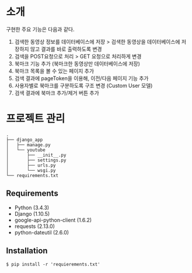 # 소개
구현한 주요 기능은 다음과 같다.

1. 검색한 동영상 정보를 데이터베이스에 저장 > 검색한 동영상을 데이터베이스에 저장하지 않고 결과를 바로 출력하도록 변경
2. 검색을 POST요청으로 처리 > GET 요청으로 처리하게 변경
3. 북마크 기능 추가 (북마크한 동영상만 데이터베이스에 저장)
4. 북마크 목록을 볼 수 있는 페이지 추가
5. 검색 결과에 pageToken을 이용해, 이전/다음 페이지 기능 추가
6. 사용자별로 북마크를 구분하도록 구조 변경 (Custom User 모델)
7. 검색 결과에 북마크 추가/제거 버튼 추가


# 프로젝트 관리

```shell
.
├── django_app
│   ├── manage.py
│   └── youtube
│       ├── __init__.py
│       ├── settings.py
│       ├── urls.py
│       └── wsgi.py
└── requirements.txt

```

## Requirements
- Python (3.4.3)
- Django (1.10.5)
- google-api-python-client (1.6.2)
- requests (2.13.0)
- python-dateutil (2.6.0)

## Installation
```shell
$ pip install -r 'requierements.txt'
```